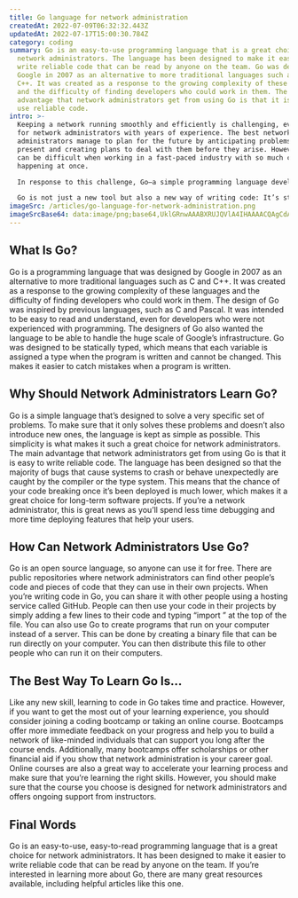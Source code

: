 ```yaml
---
title: Go language for network administration
createdAt: 2022-07-09T06:32:32.443Z
updatedAt: 2022-07-17T15:00:30.784Z
category: coding
summary: Go is an easy-to-use programming language that is a great choice for
  network administrators. The language has been designed to make it easier to
  write reliable code that can be read by anyone on the team. Go was designed by
  Google in 2007 as an alternative to more traditional languages such as C and
  C++. It was created as a response to the growing complexity of these languages
  and the difficulty of finding developers who could work in them. The main
  advantage that network administrators get from using Go is that it is easy to
  use reliable code.
intro: >-
  Keeping a network running smoothly and efficiently is challenging, even
  for network administrators with years of experience. The best network
  administrators manage to plan for the future by anticipating problems from the
  present and creating plans to deal with them before they arise. However, this
  can be difficult when working in a fast-paced industry with so much change
  happening at once. 

  In response to this challenge, Go—a simple programming language developed by Google that makes it easier to create software packages—is gaining traction as an ideal tool for creating programs for operating and managing computer networks. Built from C++, Golang was designed as a simpler alternative that makes it easy to manage performance requirements and reduce the number of potential bugs without sacrificing performance or functionality.

  Go is not just a new tool but also a new way of writing code: It’s statically typed and uses interfaces rather than inheritance or other OOP techniques. If you’re interested in using Go to make your career as a network administrator easier or even transition into becoming one, read on for more information about why you should learn Go for Network Administration and the best places to get started with your learning today!
imageSrc: /articles/go-language-for-network-administration.png
imageSrcBase64: data:image/png;base64,UklGRnwAAABXRUJQVlA4IHAAAACQAgCdASoKAAoAAUAmJbACdLoAfg75AAK78e97AAD+/Jsc6/mq8TNd31CsuyNtkt9B740rMjHlUCTYCqG4ycPG/8NCX/5DgOH6zGMkd+f+UrM/g3/9nd/bo/+L2N/3Ip+O9dv81HQJEX/1lf7uwAAA
---
```


## What Is Go?

Go is a programming language that was designed by Google in 2007 as an alternative to more traditional languages such as C and C++. It was created as a response to the growing complexity of these languages and the difficulty of finding developers who could work in them.
The design of Go was inspired by previous languages, such as C and Pascal. It was intended to be easy to read and understand, even for developers who were not experienced with programming. The designers of Go also wanted the language to be able to handle the huge scale of Google’s infrastructure. Go was designed to be statically typed, which means that each variable is assigned a type when the program is written and cannot be changed. This makes it easier to catch mistakes when a program is written.

## Why Should Network Administrators Learn Go?

Go is a simple language that’s designed to solve a very specific set of problems. To make sure that it only solves these problems and doesn’t also introduce new ones, the language is kept as simple as possible. This simplicity is what makes it such a great choice for network administrators.
The main advantage that network administrators get from using Go is that it is easy to write reliable code. The language has been designed so that the majority of bugs that cause systems to crash or behave unexpectedly are caught by the compiler or the type system. This means that the chance of your code breaking once it’s been deployed is much lower, which makes it a great choice for long-term software projects.
If you’re a network administrator, this is great news as you’ll spend less time debugging and more time deploying features that help your users.

## How Can Network Administrators Use Go?

Go is an open source language, so anyone can use it for free. There are public repositories where network administrators can find other people’s code and pieces of code that they can use in their own projects.
When you’re writing code in Go, you can share it with other people using a hosting service called GitHub. People can then use your code in their projects by simply adding a few lines to their code and typing “import ” at the top of the file.
You can also use Go to create programs that run on your computer instead of a server. This can be done by creating a binary file that can be run directly on your computer. You can then distribute this file to other people who can run it on their computers.

## The Best Way To Learn Go Is…

Like any new skill, learning to code in Go takes time and practice. However, if you want to get the most out of your learning experience, you should consider joining a coding bootcamp or taking an online course. Bootcamps offer more immediate feedback on your progress and help you to build a network of like-minded individuals that can support you long after the course ends.
Additionally, many bootcamps offer scholarships or other financial aid if you show that network administration is your career goal. Online courses are also a great way to accelerate your learning process and make sure that you’re learning the right skills. However, you should make sure that the course you choose is designed for network administrators and offers ongoing support from instructors.

## Final Words

Go is an easy-to-use, easy-to-read programming language that is a great choice for network administrators. It has been designed to make it easier to write reliable code that can be read by anyone on the team. If you’re interested in learning more about Go, there are many great resources available, including helpful articles like this one.
